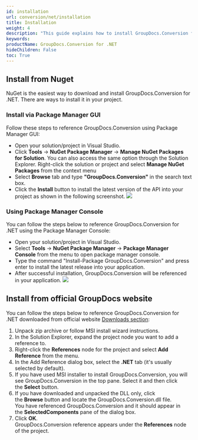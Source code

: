 ```yaml
---
id: installation
url: conversion/net/installation
title: Installation
weight: 4
description: "This guide explains how to install GroupDocs.Conversion for .NET to your environment"
keywords: 
productName: GroupDocs.Conversion for .NET
hideChildren: False
toc: True
---
```

  

## Install from Nuget

NuGet is the easiest way to download and install GroupDocs.Conversion for .NET. There are ways to install it in your project.

### Install via Package Manager GUI

Follow these steps to reference GroupDocs.Conversion using Package Manager GUI:

* Open your solution/project in Visual Studio.
* Click **Tools** -> **NuGet Package Manager** -> **Manage NuGet Packages for Solution**. You can also access the same option through the Solution Explorer. Right-click the solution or project and select **Manage NuGet Packages** from the context menu
* Select **Browse** tab and type **"GroupDocs.Conversion"** in the search text box.
* Click the **Install** button to install the latest version of the API into your project as shown in the following screenshot. 
![](conversion/net/images/development-environment-installation-and-configuration.png)
    
### Using Package Manager Console

You can follow the steps below to reference GroupDocs.Conversion for .NET using the Package Manager Console:

* Open your solution/project in Visual Studio.
* Select **Tools** -> **NuGet Package Manager** -> **Package Manager Console** from the menu to open package manager console.
* Type the command "Install-Package GroupDocs.Conversion" and press enter to install the latest release into your application.
* After successful installation, GroupDocs.Conversion will be referenced in your application. 
![](conversion/net/images/development-environment-installation-and-configuration_1.png)
    
## Install from official GroupDocs website

You can follow the steps below to reference GroupDocs.Conversion for .NET downloaded from official website [Downloads section](https://downloads.groupdocs.com/conversion/net):

1. Unpack zip archive or follow MSI install wizard instructions.
2. In the Solution Explorer, expand the project node you want to add a reference to.
3. Right-click the **References** node for the project and select **Add Reference** from the menu.
4. In the Add Reference dialog box, select the **.NET** tab (it's usually selected by default).
5. If you have used MSI installer to install GroupDocs.Conversion, you will see GroupDocs.Conversion in the top pane. Select it and then click the **Select** button.
6. If you have downloaded and unpacked the DLL only, click the **Browse** button and locate the GroupDocs.Conversion.dll file.   
    You have referenced GroupDocs.Conversion and it should appear in the **SelectedComponents** pane of the dialog box.
7. Click **OK**.   
    GroupDocs.Conversion reference appears under the **References** node of the project.
